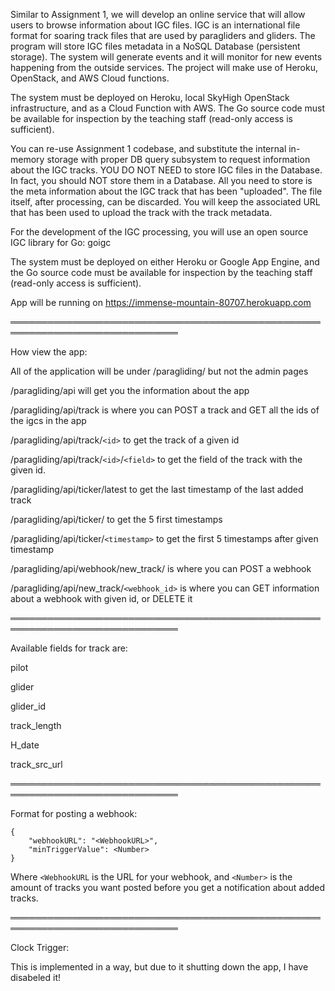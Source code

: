 Similar to Assignment 1, we will develop an online service that will allow users to browse information about IGC files. IGC is an international file format for soaring track files that are used by paragliders and gliders. The program will store IGC files metadata in a NoSQL Database (persistent storage). The system will generate events and it will monitor for new events happening from the outside services. The project will make use of Heroku, OpenStack, and AWS Cloud functions. 

The system must be deployed on Heroku, local SkyHigh OpenStack infrastructure, and as a Cloud Function with AWS. The Go source code must be available for inspection by the teaching staff (read-only access is sufficient).

You can re-use Assignment 1 codebase, and substitute the internal in-memory storage with proper DB query subsystem to request information about the IGC tracks. YOU DO NOT NEED to store IGC files in the Database. In fact, you should NOT store them in a Database. All you need to store is the meta information about the IGC track that has been "uploaded". The file itself, after processing, can be discarded. You will keep the associated URL that has been used to upload the track with the track metadata. 

For the development of the IGC processing, you will use an open source IGC library for Go: goigc

The system must be deployed on either Heroku or Google App Engine, and the Go source code must be available for inspection by the teaching staff (read-only access is sufficient).

App will be running on https://immense-mountain-80707.herokuapp.com

═════════════════════════════════════════════════════════════════════════════

How view the app:

All of the application will be under /paragliding/ but not the admin pages

/paragliding/api will get you the information about the app

/paragliding/api/track is where you can POST a track and GET all the ids of the igcs in the app

/paragliding/api/track/`<id>` to get the track of a given id
  
/paragliding/api/track/`<id>`/`<field>` to get the field of the track with the given id.
  
/paragliding/api/ticker/latest to get the last timestamp of the last added track

/paragliding/api/ticker/ to get the 5 first timestamps

/paragliding/api/ticker/`<timestamp>` to get the first 5 timestamps after given timestamp
  
/paragliding/api/webhook/new_track/ is where you can POST a webhook

/paragliding/api/new_track/`<webhook_id>` is where you can GET information about a webhook with given id, or DELETE it
  
═════════════════════════════════════════════════════════════════════════════
  
Available fields for track are:

  pilot
  
  glider
  
  glider_id
  
  track_length
  
  H_date
  
  track_src_url

═════════════════════════════════════════════════════════════════════════════

Format for posting a webhook:
```
{
    "webhookURL": "<WebhookURL>",
    "minTriggerValue": <Number>
}
```
  Where `<WebhookURL` is the URL for your webhook, and `<Number>` is the amount of tracks you want posted before you get a notification about added tracks.
  
═════════════════════════════════════════════════════════════════════════════

Clock Trigger:

This is implemented in a way, but due to it shutting down the app, I have disabeled it!
